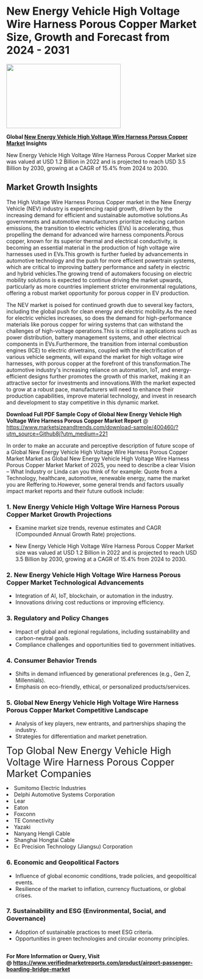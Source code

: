 <H1>New Energy Vehicle High Voltage Wire Harness Porous Copper Market Size, Growth and Forecast from 2024 - 2031</H1><img class="aligncenter size-medium wp-image-584254" src="https://thirdeyenews.in/wp-content/uploads/2024/09/Global-Market-Research-300x168.jpeg" alt="" width="300" height="168" /><p><strong>Global&nbsp;<a href="https://www.marketsizeandtrends.com/download-sample/400460/?utm_source=Github8j?utm_medium=221">New Energy Vehicle High Voltage Wire Harness Porous Copper Market</a> Insights</strong></p><p>New Energy Vehicle High Voltage Wire Harness Porous Copper Market size was valued at USD 1.2 Billion in 2022 and is projected to reach USD 3.5 Billion by 2030, growing at a CAGR of 15.4% from 2024 to 2030.</p><p><h2>Market Growth Insights</h2> <p>The High Voltage Wire Harness Porous Copper market in the New Energy Vehicle (NEV) industry is experiencing rapid growth, driven by the increasing demand for efficient and sustainable automotive solutions.As governments and automotive manufacturers prioritize reducing carbon emissions, the transition to electric vehicles (EVs) is accelerating, thus propelling the demand for advanced wire harness components.Porous copper, known for its superior thermal and electrical conductivity, is becoming an essential material in the production of high voltage wire harnesses used in EVs.This growth is further fueled by advancements in automotive technology and the push for more efficient powertrain systems, which are critical to improving battery performance and safety in electric and hybrid vehicles.The growing trend of automakers focusing on electric mobility solutions is expected to continue driving the market upwards, particularly as more countries implement stricter environmental regulations, offering a robust market opportunity for porous copper in EV production.</p> <p>The NEV market is poised for continued growth due to several key factors, including the global push for clean energy and electric mobility.As the need for electric vehicles increases, so does the demand for high-performance materials like porous copper for wiring systems that can withstand the challenges of high-voltage operations.This is critical in applications such as power distribution, battery management systems, and other electrical components in EVs.Furthermore, the transition from internal combustion engines (ICE) to electric drivetrains, coupled with the electrification of various vehicle segments, will expand the market for high voltage wire harnesses, with porous copper at the forefront of this transformation.The automotive industry's increasing reliance on automation, IoT, and energy-efficient designs further promotes the growth of this market, making it an attractive sector for investments and innovations.With the market expected to grow at a robust pace, manufacturers will need to enhance their production capabilities, improve material technology, and invest in research and development to stay competitive in this dynamic market.</p> <p><span class=""><strong>Download Full PDF Sample Copy of Global New Energy Vehicle High Voltage Wire Harness Porous Copper Market Report</strong> @ <a href="https://www.marketsizeandtrends.com/download-sample/400460/?utm_source=Github8j?utm_medium=221" target="_blank">https://www.marketsizeandtrends.com/download-sample/400460/?utm_source=Github8j?utm_medium=221</a></span></p><p>In order to make an accurate and perceptive description of future scope of a Global&nbsp;New Energy Vehicle High Voltage Wire Harness Porous Copper Market Market as Global&nbsp;New Energy Vehicle High Voltage Wire Harness Porous Copper Market Market of 2025, you need to describe a clear Vision &ndash; What Industry or Linda can you think of for example: Quote from a Technology, healthcare, automotive, renewable energy, name the market you are Reffering to.However, some general trends and factors usually impact market reports and their future outlook include:</p><h3>1.&nbsp;<strong>New Energy Vehicle High Voltage Wire Harness Porous Copper Market Growth Projections</strong></h3><ul><li>Examine market size trends, revenue estimates and CAGR (Compounded Annual Growth Rate) projections.</li><li><p>New Energy Vehicle High Voltage Wire Harness Porous Copper Market size was valued at USD 1.2 Billion in 2022 and is projected to reach USD 3.5 Billion by 2030, growing at a CAGR of 15.4% from 2024 to 2030.</p></li></ul><h3>2.&nbsp;<strong>New Energy Vehicle High Voltage Wire Harness Porous Copper Market Technological Advancements</strong></h3><ul><li>Integration of AI, IoT, blockchain, or automation in the industry.</li><li>Innovations driving cost reductions or improving efficiency.</li></ul><h3>3.&nbsp;<strong>Regulatory and Policy Changes</strong></h3><ul><li>Impact of global and regional regulations, including sustainability and carbon-neutral goals.</li><li>Compliance challenges and opportunities tied to government initiatives.</li></ul><h3>4.&nbsp;<strong>Consumer Behavior Trends</strong></h3><ul><li>Shifts in demand influenced by generational preferences (e.g., Gen Z, Millennials).</li><li>Emphasis on eco-friendly, ethical, or personalized products/services.</li></ul><h3>5.&nbsp;<strong>Global New Energy Vehicle High Voltage Wire Harness Porous Copper Market Competitive Landscape</strong></h3><ul><li>Analysis of key players, new entrants, and partnerships shaping the industry.</li><li>Strategies for differentiation and market penetration.</li></ul><p data-pm-slice="1 1 []"><span style="color: inherit; font-family: inherit; font-size: 25px;">Top Global New Energy Vehicle High Voltage Wire Harness Porous Copper Market Companies</span></p><div class="" data-test-id=""><p><li>Sumitomo Electric Industries</li><li> Delphi Automotive Systems Corporation</li><li> Lear</li><li> Eaton</li><li> Foxconn</li><li> TE Connectivity</li><li> Yazaki</li><li> Nanyang Hengli Cable</li><li> Shanghai Hongtai Cable</li><li> Ec Precision Technology (Jiangsu) Corporation</li></p></div><h3>6.&nbsp;<strong>Economic and Geopolitical Factors</strong></h3><ul><li>Influence of global economic conditions, trade policies, and geopolitical events.</li><li>Resilience of the market to inflation, currency fluctuations, or global crises.</li></ul><h3>7.&nbsp;<strong>Sustainability and ESG (Environmental, Social, and Governance)</strong></h3><ul><li>Adoption of sustainable practices to meet ESG criteria.</li><li>Opportunities in green technologies and circular economy principles.</li></ul><h2><strong style="font-size: 14px;">For More Information or Query, Visit @&nbsp;</strong><a style="background-color: #ffffff; font-size: 14px;" href="https://www.marketsizeandtrends.com/report/new-energy-vehicle-high-voltage-wire-harness-porous-copper-market/" target="_blank">https://www.verifiedmarketreports.com/product/airport-passenger-boarding-bridge-market</a></h2>